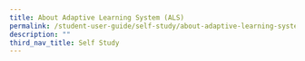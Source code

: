 ```yaml
---
title: About Adaptive Learning System (ALS)
permalink: /student-user-guide/self-study/about-adaptive-learning-system/
description: ""
third_nav_title: Self Study
---
```

